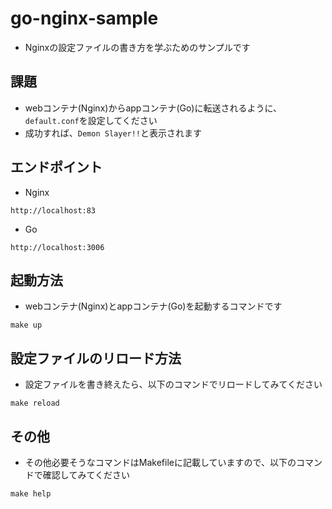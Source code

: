 # go-nginx-sample
- Nginxの設定ファイルの書き方を学ぶためのサンプルです

## 課題
- webコンテナ(Nginx)からappコンテナ(Go)に転送されるように、`default.conf`を設定してください
- 成功すれば、`Demon Slayer!!`と表示されます
## エンドポイント
- Nginx
```
http://localhost:83
```
- Go
```
http://localhost:3006
```

## 起動方法
- webコンテナ(Nginx)とappコンテナ(Go)を起動するコマンドです
```
make up
```
## 設定ファイルのリロード方法
- 設定ファイルを書き終えたら、以下のコマンドでリロードしてみてください
```
make reload
```
## その他
- その他必要そうなコマンドはMakefileに記載していますので、以下のコマンドで確認してみてください
```
make help
```